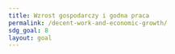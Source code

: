 ```yaml
---
title: Wzrost gospodarczy i godna praca
permalink: /decent-work-and-economic-growth/
sdg_goal: 8
layout: goal
---
```

